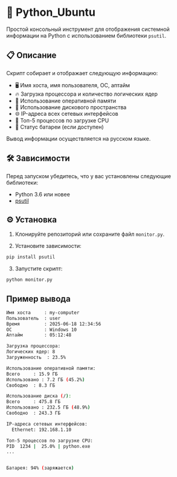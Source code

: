 # 🔧 Python_Ubuntu
Простой консольный инструмент для отображения системной информации на Python с использованием библиотеки `psutil`.

## 📋 Описание

Скрипт собирает и отображает следующую информацию:

- 🖥️ Имя хоста, имя пользователя, ОС, аптайм
- 🔥 Загрузка процессора и количество логических ядер
- 🧠 Использование оперативной памяти
- 💾 Использование дискового пространства
- 🌐 IP-адреса всех сетевых интерфейсов
- 🔧 Топ-5 процессов по загрузке CPU
- 🔋 Статус батареи (если доступен)

Вывод информации осуществляется на русском языке.

## 🛠️ Зависимости

Перед запуском убедитесь, что у вас установлены следующие библиотеки:

- Python 3.6 или новее
- [psutil](https://pypi.org/project/psutil/)

## ⚙️ Установка

1. Клонируйте репозиторий или сохраните файл `monitor.py`.

2. Установите зависимости:

```bash
pip install psutil
```
3. Запустите скрипт:

```bash
python monitor.py
```

## Пример вывода
```bash
Имя хоста     : my-computer
Пользователь  : user
Время         : 2025-06-18 12:34:56
ОС            : Windows 10
Аптайм        : 05:12:48

Загрузка процессора:
Логических ядер: 8
Загруженность  : 23.5%

Использование оперативной памяти:
Всего     : 15.9 ГБ
Использовано : 7.2 ГБ (45.2%)
Свободно  : 8.3 ГБ

Использование диска (/):
Всего     : 475.8 ГБ
Использовано : 232.5 ГБ (48.9%)
Свободно  : 243.3 ГБ

IP-адреса сетевых интерфейсов:
  Ethernet: 192.168.1.10

Топ-5 процессов по загрузке CPU:
PID  1234 |  25.0% | python.exe
...


Батарея: 94% (заряжается)
```
